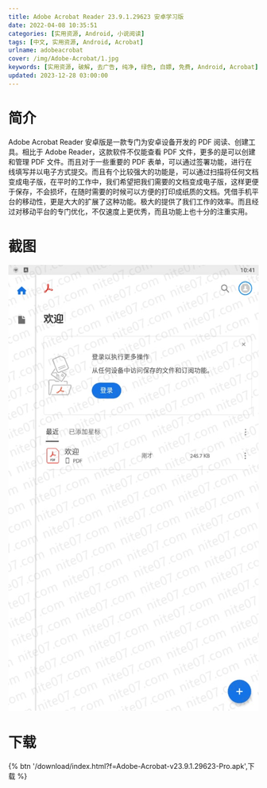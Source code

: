 ```yaml
---
title: Adobe Acrobat Reader 23.9.1.29623 安卓学习版
date: 2022-04-08 10:35:51
categories: [实用资源, Android, 小说阅读]
tags: [中文, 实用资源, Android, Acrobat]
urlname: adobeacrobat
cover: /img/Adobe-Acrobat/1.jpg
keywords: [实用资源, 破解, 去广告, 纯净, 绿色, 白嫖, 免费, Android, Acrobat]
updated: 2023-12-28 03:00:00
---
```


# 简介

Adobe Acrobat Reader 安卓版是一款专门为安卓设备开发的 PDF 阅读、创建工具。相比于 Adobe Reader，这款软件不仅能查看 PDF 文件，更多的是可以创建和管理 PDF 文件。而且对于一些重要的 PDF 表单，可以通过签署功能，进行在线填写并以电子方式提交。而且有个比较强大的功能是，可以通过扫描将任何文档变成电子版，在平时的工作中，我们希望把我们需要的文档变成电子版，这样更便于保存，不会损坏，在随时需要的时候可以方便的打印成纸质的文档。凭借手机平台的移动性，更是大大的扩展了这种功能。极大的提供了我们工作的效率。而且经过对移动平台的专门优化，不仅速度上更优秀，而且功能上也十分的注重实用。

# 截图

![](/img/Adobe-Acrobat/2.jpg)

# 下载

{% btn '/download/index.html?f=Adobe-Acrobat-v23.9.1.29623-Pro.apk',下载 %}
